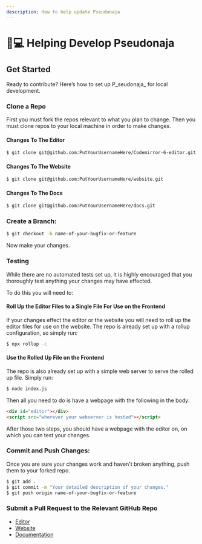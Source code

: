 ```yaml
---
description: How to help update Pseudonaja
---
```


# 👨💻 Helping Develop Pseudonaja

## Get Started

Ready to contribute? Here’s how to set up P_seudonaja_ for local development.

### Clone a Repo

First you must fork the repos relevant to what you plan to change. Then you must clone repos to your local machine in order to make changes.

#### Changes To The Editor

```bash
$ git clone git@github.com:PutYourUsernameHere/Codemirror-6-editor.git
```

#### Changes To The Website

```bash
$ git clone git@github.com:PutYourUsernameHere/website.git
```

#### Changes To The Docs

```bash
$ git clone git@github.com:PutYourUsernameHere/docs.git
```

### Create a Branch:

```bash
$ git checkout -b name-of-your-bugfix-or-feature
```

Now make your changes.

### Testing

While there are no automated tests set up, it is highly encouraged that you thoroughly test anything your changes may have effected.

To do this you will need to:

#### Roll Up the Editor Files to a Single File For Use on the Frontend

If your changes effect the editor or the website you will need to roll up the editor files for use on the website. The repo is already set up with a rollup configuration, so simply run:

```bash
$ npx rollup -c
```

#### Use the Rolled Up File on the Frontend

The repo is also already set up with a simple web server to serve the rolled up file. Simply run:

```bash
$ node index.js
```

Then all you need to do is have a webpage with the following in the body:

```html
<div id="editor"></div>
<script src="wherever your webserver is hosted"></script>
```

After those two steps, you should have a webpage with the editor on, on which you can test your changes.

### Commit and Push Changes:

Once you are sure your changes work and haven't broken anything, push them to your forked repo.

```bash
$ git add .
$ git commit -m "Your detailed description of your changes."
$ git push origin name-of-your-bugfix-or-feature
```

### Submit a Pull Request to the Relevant GitHub Repo

* [Editor](https://github.com/PseudocodeEditor/Codemirror-6-editor/pulls)
* [Website](https://github.com/PseudocodeEditor/website/pulls)
* [Documentation](https://github.com/PseudocodeEditor/docs/pulls)

